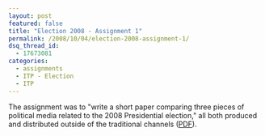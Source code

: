 ```yaml
---
layout: post
featured: false
title: "Election 2008 - Assignment 1"
permalink: /2008/10/04/election-2008-assignment-1/
dsq_thread_id:
  - 17673081
categories:
  - assignments
  - ITP - Election
  - ITP
---
```

The assignment was to "write a short paper comparing three pieces of political media related to the 2008 Presidential election," all both produced and distributed outside of the traditional channels ([PDF][1]).

 [1]: /projects/fall08/election/lehrburger_assignment1.pdf
